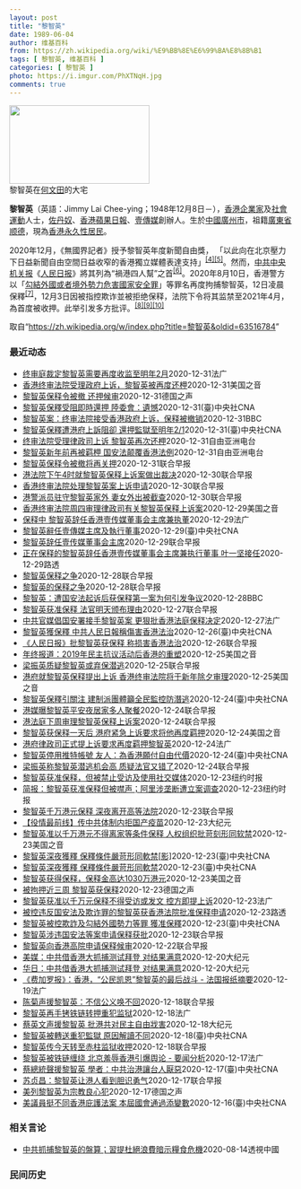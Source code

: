```yaml
---
layout: post
title: "黎智英"
date: 1989-06-04
author: 维基百科
from: https://zh.wikipedia.org/wiki/%E9%BB%8E%E6%99%BA%E8%8B%B1
tags: [ 黎智英, 维基百科 ]
categories: [ 黎智英 ]
photo: https://i.imgur.com/PhXTNqH.jpg
comments: true
---
```

<div class="mw-parser-output"><div id="noteTA-3146cf78" class="noteTA"><div class="noteTA-group"><div data-noteta-group-source="module" data-noteta-group="IT"></div></div><div class="noteTA-local"><div data-noteta-code="zh:巧克力; zh-tw:巧克力; zh-hk:朱古力; zh-cn:巧克力;"></div><div data-noteta-code="zh-tw:黑道; zh-hk:黑社會; zh-cn:黑社会;"></div><div data-noteta-code="zh-tw:飯店; zh-hk:酒店; zh-cn:饭店;"></div><div data-noteta-code="zh-tw:伍佛維茲; zh-hk:沃夫維茲 ;zh-cn:沃尔福威茨;"></div></div></div>

<div class="thumb tright"><div class="thumbinner" style="width:252px;"><a href="/wiki/File:Jimmy_Lai_Chee-ying_home_in_Ho_Man_Tin_20200418.png" class="image"><img alt="" src="//upload.wikimedia.org/wikipedia/commons/thumb/9/9f/Jimmy_Lai_Chee-ying_home_in_Ho_Man_Tin_20200418.png/250px-Jimmy_Lai_Chee-ying_home_in_Ho_Man_Tin_20200418.png" decoding="async" width="250" height="140" class="thumbimage" srcset="//upload.wikimedia.org/wikipedia/commons/thumb/9/9f/Jimmy_Lai_Chee-ying_home_in_Ho_Man_Tin_20200418.png/375px-Jimmy_Lai_Chee-ying_home_in_Ho_Man_Tin_20200418.png 1.5x, //upload.wikimedia.org/wikipedia/commons/thumb/9/9f/Jimmy_Lai_Chee-ying_home_in_Ho_Man_Tin_20200418.png/500px-Jimmy_Lai_Chee-ying_home_in_Ho_Man_Tin_20200418.png 2x" data-file-width="861" data-file-height="481"></a>  <div class="thumbcaption"><div class="magnify"><a href="/wiki/File:Jimmy_Lai_Chee-ying_home_in_Ho_Man_Tin_20200418.png" class="internal" title="放大"></a></div>黎智英在<a href="/wiki/%E4%BD%95%E6%96%87%E7%94%B0" title="何文田">何文田</a>的大宅</div></div></div>
<p><b>黎智英</b>（英語：<span lang="en">Jimmy Lai Chee-ying</span>；1948年12月8日<span class="useeditintro" title="Template:BLP editintro">－</span>），<a href="/wiki/%E9%A6%99%E6%B8%AF" title="香港">香港</a><a href="/wiki/%E4%BC%81%E4%B8%9A%E5%AE%B6" title="企业家">企業家</a>及<a href="/wiki/%E7%A4%BE%E6%9C%83%E9%81%8B%E5%8B%95" title="社會運動">社會運動</a>人士，<a href="/wiki/%E4%BD%90%E4%B8%B9%E5%A5%B4" title="佐丹奴">佐丹奴</a>、<a href="/wiki/%E8%98%8B%E6%9E%9C%E6%97%A5%E5%A0%B1_(%E9%A6%99%E6%B8%AF)" title="蘋果日報 (香港)">香港蘋果日報</a>、<a href="/wiki/%E5%A3%B9%E5%82%B3%E5%AA%92" title="壹傳媒">壹傳媒</a>創辦人。生於<a href="/wiki/%E4%B8%AD%E8%8F%AF%E6%B0%91%E5%9C%8B_(%E5%A4%A7%E9%99%B8%E6%99%82%E6%9C%9F)" class="mw-redirect" title="中華民國 (大陸時期)">中國</a><a href="/wiki/%E5%BB%A3%E5%B7%9E%E5%B8%82_(%E4%B8%AD%E8%8F%AF%E6%B0%91%E5%9C%8B)" title="廣州市 (中華民國)">廣州市</a>，祖籍<a href="/wiki/%E5%BB%A3%E6%9D%B1%E7%9C%81_(%E4%B8%AD%E8%8F%AF%E6%B0%91%E5%9C%8B)" title="廣東省 (中華民國)">廣東省</a><a href="/wiki/%E9%A1%BA%E5%BE%B7" class="mw-redirect" title="顺德">顺德</a>，現為<a href="/wiki/%E9%A6%99%E6%B8%AF%E5%B1%85%E6%B0%91#永久性居民" title="香港居民">香港永久性居民</a>。
</p><p>2020年12月，《無國界記者》授予黎智英年度新聞自由獎， 「以此向在北京壓力下日益新聞自由空間日益收窄的香港獨立媒體表達支持」<sup id="cite_ref-6" class="reference"><a href="#cite_note-6">[4]</a></sup><sup id="cite_ref-7" class="reference"><a href="#cite_note-7">[5]</a></sup>。然而，<a href="/wiki/%E4%B8%AD%E5%85%B1%E4%B8%AD%E5%A4%AE%E6%9C%BA%E5%85%B3%E6%8A%A5" title="中共中央机关报">中共中央机关报</a>《<a href="/wiki/%E4%BA%BA%E6%B0%91%E6%97%A5%E6%8A%A5" title="人民日报">人民日报</a>》將其列為“禍港四人幫”之首<sup id="cite_ref-8" class="reference"><a href="#cite_note-8">[6]</a></sup>。2020年8月10日，香港警方以「<a href="/wiki/%E4%B8%AD%E8%8F%AF%E4%BA%BA%E6%B0%91%E5%85%B1%E5%92%8C%E5%9C%8B%E9%A6%99%E6%B8%AF%E7%89%B9%E5%88%A5%E8%A1%8C%E6%94%BF%E5%8D%80%E7%B6%AD%E8%AD%B7%E5%9C%8B%E5%AE%B6%E5%AE%89%E5%85%A8%E6%B3%95" title="中華人民共和國香港特別行政區維護國家安全法">勾結外國或者境外勢力危害國家安全罪</a>」等罪名再度拘捕黎智英，12日凌晨保釋<sup id="cite_ref-9" class="reference"><a href="#cite_note-9">[7]</a></sup>，12月3日因被指控欺诈並被拒绝保释，法院下令将其监禁至2021年4月，為首度被收押。此举引发多方批评。<sup id="cite_ref-10" class="reference"><a href="#cite_note-10">[8]</a></sup><sup id="cite_ref-11" class="reference"><a href="#cite_note-11">[9]</a></sup><sup id="cite_ref-over100_12-0" class="reference"><a href="#cite_note-over100-12">[10]</a></sup>
</p>
</div><noscript><img src="//zh.wikipedia.org/wiki/Special:CentralAutoLogin/start?type=1x1" alt="" title="" width="1" height="1" style="border: none; position: absolute;"></noscript>
<div class="printfooter">取自“<a dir="ltr" href="https://zh.wikipedia.org/w/index.php?title=黎智英&amp;oldid=63516784">https://zh.wikipedia.org/w/index.php?title=黎智英&amp;oldid=63516784</a>”</div><div id="recent-news"><h3>最近动态</h3><ul><li><a href="https://nodebe4.github.io/waimei/2020-12-31/%E7%BB%88%E5%AE%A1%E5%BA%AD%E8%A3%81%E5%AE%9A%E9%BB%8E%E6%99%BA%E8%8B%B1%E9%9C%80%E8%A6%81%E5%86%8D%E5%BA%A6%E6%94%B6%E7%9B%91%E8%87%B3%E6%98%8E%E5%B9%B42%E6%9C%88" title="终审庭裁定黎智英需要再度收监至明年2月—— 31/12/2020 - 11:22 香港终审法31日批准律政司的羈押申請，壹傳媒创办人黎智英因此立即需要重新收监至明年2月。高等法院上周批准黎智英的...">终审庭裁定黎智英需要再度收监至明年2月</a><time>2020-12-31</time><a class="tag">法广</a></li>
<li><a href="https://nodebe4.github.io/waimei/2020-12-31/%E9%A6%99%E6%B8%AF%E7%BB%88%E5%AE%A1%E6%B3%95%E9%99%A2%E5%8F%97%E7%90%86%E6%94%BF%E5%BA%9C%E4%B8%8A%E8%AF%89-%E9%BB%8E%E6%99%BA%E8%8B%B1%E8%A2%AB%E5%86%8D%E5%BA%A6%E8%BF%98%E6%9F%99" title="香港终审法院受理政府上诉，黎智英被再度还柙—— Thu, 31 Dec 2020 12:29:17 GMT 香港警察押送壹传媒创办人黎智英离开法院。（2020年12月31日） 香港壹传媒创办人黎...">香港终审法院受理政府上诉，黎智英被再度还柙</a><time>2020-12-31</time><a class="tag">美国之音</a></li>
<li><a href="https://nodebe4.github.io/waimei/2020-12-31/%E9%BB%8E%E6%99%BA%E8%8B%B1%E4%BF%9D%E9%87%8A%E4%BB%A4%E8%A2%AB%E6%92%A4-%E8%BF%98%E6%8A%BC%E5%80%99%E5%AE%A1" title="黎智英保释令被撤 还押候审—— 文山2020-12-31T11:27:07.432Z (德国之声中文网) 12月31日，香港终审法院在听取了上诉方香港律政司以及辩方黎智英方面的陈词后，做出了撤销...">黎智英保释令被撤 还押候审</a><time>2020-12-31</time><a class="tag">德国之声</a></li>
<li><a href="https://nodebe4.github.io/waimei/2020-12-31/%E9%BB%8E%E6%99%BA%E8%8B%B1%E4%BF%9D%E9%87%8B%E5%8F%97%E9%98%BB%E5%8D%B3%E6%99%82%E9%82%84%E6%8A%BC-%E9%99%B8%E5%A7%94%E6%9C%83-%E9%81%BA%E6%86%BE" title="黎智英保釋受阻即時還押 陸委會：遺憾—— （中央社記者賴言曦台北31日電）香港終審法院今天批准律政司上訴，壹傳媒集團創辦人黎智英即時還押。陸委會發言人邱垂正對此表示，此案受到國際社會及台灣的高度...">黎智英保釋受阻即時還押  陸委會：遺憾</a><time>2020-12-31</time><a class="tag">(臺)中央社CNA</a></li>
<li><a href="https://nodebe4.github.io/waimei/2020-12-31/%E9%BB%8E%E6%99%BA%E8%8B%B1%E6%A1%88-%E7%BB%88%E5%AE%A1%E6%B3%95%E9%99%A2%E6%8E%A5%E5%8F%97%E9%A6%99%E6%B8%AF%E6%94%BF%E5%BA%9C%E4%B8%8A%E8%AF%89-%E4%BF%9D%E9%87%8A%E8%A2%AB%E6%92%A4%E9%94%80" title="黎智英案：终审法院接受香港政府上诉，保释被撤销—— 黎智英案：终审法院接受香港政府上诉，保释被撤销 24 分钟前 香港壹传媒集团创办人黎智英被控违反港区国安法以及一项“欺诈罪”，早前申请等候审讯...">黎智英案：终审法院接受香港政府上诉，保释被撤销</a><time>2020-12-31</time><a class="tag">BBC</a></li>
<li><a href="https://nodebe4.github.io/waimei/2020-12-31/%E9%BB%8E%E6%99%BA%E8%8B%B1%E4%BF%9D%E9%87%8B%E9%81%AD%E6%B8%AF%E5%BA%9C%E4%B8%8A%E8%A8%B4%E9%98%BB%E5%8D%BB-%E9%82%84%E6%8A%BC%E7%9B%A3%E7%8D%84%E8%87%B3%E6%98%8E%E5%B9%B42-1" title="黎智英保釋遭港府上訴阻卻 還押監獄至明年2/1—— 壹傳媒創辦人黎智英23日獲得保釋後，香港終審法院31日裁決他還押至2021年2月1日進行上訴審訊。圖為2020年12月12日黎智英繫著鐵鍊出庭...">黎智英保釋遭港府上訴阻卻 還押監獄至明年2/1</a><time>2020-12-31</time><a class="tag">(臺)中央社CNA</a></li>
<li><a href="https://nodebe4.github.io/waimei/2020-12-31/%E7%BB%88%E5%AE%A1%E6%B3%95%E9%99%A2%E5%8F%97%E7%90%86%E5%BE%8B%E6%94%BF%E5%8F%B8%E4%B8%8A%E8%AF%89-%E9%BB%8E%E6%99%BA%E8%8B%B1%E5%86%8D%E6%AC%A1%E8%BF%98%E6%9F%99" title="终审法院受理律政司上诉 黎智英再次还柙—— 被控身负欺诈罪和《香港国安法》下“勾结外国或境外势力危害国家安全”罪的黎智英，上周三（23日）获高等法院批准保释，律政司不服，向终审法院提出上诉，由首...">终审法院受理律政司上诉  黎智英再次还柙</a><time>2020-12-31</time><a class="tag">自由亚洲电台</a></li>
<li><a href="https://nodebe4.github.io/waimei/2020-12-31/%E9%BB%8E%E6%99%BA%E8%8B%B1%E6%96%B0%E5%B9%B4%E5%89%8D%E5%86%8D%E8%A2%AB%E7%BE%81%E6%9F%99-%E5%9B%BD%E5%AE%89%E6%B3%95%E9%A2%A0%E8%A6%86%E9%A6%99%E6%B8%AF%E6%B3%95%E4%BE%8B" title="黎智英新年前再被羁柙 国安法颠覆香港法例—— 身负欺诈罪和《香港国安法》控罪的壹传媒创办人黎智英，上周获香港高等法院批准保释，律政司不服，向终审法院提出上诉。终院周四（31日）批准律政司上诉申请...">黎智英新年前再被羁柙   国安法颠覆香港法例</a><time>2020-12-31</time><a class="tag">自由亚洲电台</a></li>
<li><a href="https://nodebe4.github.io/waimei/2020-12-31/%E9%BB%8E%E6%99%BA%E8%8B%B1%E4%BF%9D%E9%87%8A%E4%BB%A4%E8%A2%AB%E6%92%A4%E5%B0%86%E5%86%8D%E5%85%B3%E6%8A%BC" title="黎智英保释令被撤将再关押—— 黎智英（中）今早步入终审法院，就保释申请上诉案出庭聆讯。（彭博社） 香港终审法院今天（31日）撤销壹传媒创办人黎智英的保释令，他在2020年最后一天将再被关押至2月...">黎智英保释令被撤将再关押</a><time>2020-12-31</time><a class="tag">联合早报</a></li>
<li><a href="https://nodebe4.github.io/waimei/2020-12-30/%E6%B8%AF%E6%B3%95%E9%99%A2%E4%B8%8B%E5%8D%884%E6%97%B6%E5%B0%B1%E9%BB%8E%E6%99%BA%E8%8B%B1%E4%BF%9D%E9%87%8A%E4%B8%8A%E8%AF%89%E6%A1%88%E5%81%9A%E5%87%BA%E8%A3%81%E5%86%B3" title="港法院下午4时就黎智英保释上诉案做出裁决—— 香港终审法院今早（31日）开庭处理律政司就壹传媒创办人黎智英获批保释的上诉申请许可，法庭听取双方陈词后，下午4时将做出裁决。 据香港电台报道，黎智英...">港法院下午4时就黎智英保释上诉案做出裁决</a><time>2020-12-30</time><a class="tag">联合早报</a></li>
<li><a href="https://nodebe4.github.io/waimei/2020-12-30/%E9%A6%99%E6%B8%AF%E7%BB%88%E5%AE%A1%E6%B3%95%E9%99%A2%E5%A4%84%E7%90%86%E9%BB%8E%E6%99%BA%E8%8B%B1%E6%A1%88%E4%B8%8A%E8%AF%89%E7%94%B3%E8%AF%B7" title="香港终审法院处理黎智英案上诉申请—— 香港终审法院今早开庭处理律政司就壹传媒创办人黎智英获批保释的上诉申请许可，案件由首席法官马道立、常任法官李义、常任法官张举能处理，预计聆讯一小时。 综合香港...">香港终审法院处理黎智英案上诉申请</a><time>2020-12-30</time><a class="tag">联合早报</a></li>
<li><a href="https://nodebe4.github.io/waimei/2020-12-30/%E6%B8%AF%E8%AD%A6%E6%B4%BE%E5%91%98%E9%A9%BB%E5%AE%88%E9%BB%8E%E6%99%BA%E8%8B%B1%E5%AE%B6%E5%A4%96-%E5%A6%BB%E5%A5%B3%E5%A4%96%E5%87%BA%E8%A2%AB%E6%88%AA%E6%9F%A5" title="港警派员驻守黎智英家外 妻女外出被截查—— 壹传媒创始人黎智英自上周三（23日）以不准离开住所等多项条件获准保释后，警方连续四天派驻警车在黎寓所外候命，疑是加强戒备，防止有人潜逃。黎智英妻子及女...">港警派员驻守黎智英家外 妻女外出被截查</a><time>2020-12-30</time><a class="tag">联合早报</a></li>
<li><a href="https://nodebe4.github.io/waimei/2020-12-29/%E9%A6%99%E6%B8%AF%E7%BB%88%E5%AE%A1%E6%B3%95%E9%99%A2%E5%91%A8%E5%9B%9B%E5%AE%A1%E7%90%86%E5%BE%8B%E6%94%BF%E5%8F%B8%E6%9C%89%E5%85%B3%E9%BB%8E%E6%99%BA%E8%8B%B1%E4%BF%9D%E9%87%8A%E4%B8%8A%E8%AF%89%E6%A1%88" title="香港终审法院周四审理律政司有关黎智英保释上诉案—— Tue, 29 Dec 2020 16:05:29 GMT 资料照：香港传媒大亨黎智英 香港终审法院定于星期四（12月31日）开庭审理律政司对...">香港终审法院周四审理律政司有关黎智英保释上诉案</a><time>2020-12-29</time><a class="tag">美国之音</a></li>
<li><a href="https://nodebe4.github.io/waimei/2020-12-29/%E4%BF%9D%E9%87%8A%E4%B8%AD-%E9%BB%8E%E6%99%BA%E8%8B%B1%E8%BE%9E%E4%BB%BB%E9%A6%99%E6%B8%AF%E5%A3%B9%E4%BC%A0%E5%AA%92%E8%91%A3%E4%BA%8B%E4%BC%9A%E4%B8%BB%E5%B8%AD%E5%85%BC%E6%89%A7%E8%91%A3" title="保释中 黎智英辞任香港壹传媒董事会主席兼执董—— 29/12/2020 - 13:30 香港壹传媒12月29日宣布，其创办人黎智英辞任董事会主席兼执行董事，以便有更多时间处理其个人事务。该集团并...">保释中 黎智英辞任香港壹传媒董事会主席兼执董</a><time>2020-12-29</time><a class="tag">法广</a></li>
<li><a href="https://nodebe4.github.io/waimei/2020-12-29/%E9%BB%8E%E6%99%BA%E8%8B%B1%E8%BE%AD%E4%BB%BB%E5%A3%B9%E5%82%B3%E5%AA%92%E4%B8%BB%E5%B8%AD%E5%8F%8A%E5%9F%B7%E8%A1%8C%E8%91%A3%E4%BA%8B" title="黎智英辭任壹傳媒主席及執行董事—— （中央社記者張謙香港29日電）香港壹傳媒集團今晚公布，黎智英自今天起辭任董事會主席及執行董事，現任非執行董事葉一堅獲委任為主席。 公布表示，黎智英辭任主席及執...">黎智英辭任壹傳媒主席及執行董事</a><time>2020-12-29</time><a class="tag">(臺)中央社CNA</a></li>
<li><a href="https://nodebe4.github.io/waimei/2020-12-29/%E9%BB%8E%E6%99%BA%E8%8B%B1%E8%BE%9E%E4%BB%BB%E5%A3%B9%E4%BC%A0%E5%AA%92%E8%91%A3%E4%BA%8B%E4%BC%9A%E4%B8%BB%E5%B8%AD" title="黎智英辞任壹传媒董事会主席—— 香港壹传媒今天（29日）宣布，黎智英已辞任董事会主席兼公司执行董事，以便有更多时间处理其个人事务。 据网媒香港01报道，黎智英为壹传媒创办人兼大股东，日前被控违反...">黎智英辞任壹传媒董事会主席</a><time>2020-12-29</time><a class="tag">联合早报</a></li>
<li><a href="https://nodebe4.github.io/waimei/2020-12-29/%E6%AD%A3%E5%9C%A8%E4%BF%9D%E9%87%8A%E7%9A%84%E9%BB%8E%E6%99%BA%E8%8B%B1%E8%BE%9E%E4%BB%BB%E9%A6%99%E6%B8%AF%E5%A3%B9%E4%BC%A0%E5%AA%92%E8%91%A3%E4%BA%8B%E4%BC%9A%E4%B8%BB%E5%B8%AD%E5%85%BC%E6%89%A7%E8%A1%8C%E8%91%A3%E4%BA%8B-%E5%8F%B6%E4%B8%80%E5%9D%9A%E6%8E%A5%E4%BB%BB" title="正在保释的黎智英辞任香港壹传媒董事会主席兼执行董事 叶一坚接任—— 2020-12-29T11:11:35Z 路透香港12月29日 - 香港壹传媒周二宣布，黎智英已辞任董事会主席兼执行董事，今天...">正在保释的黎智英辞任香港壹传媒董事会主席兼执行董事 叶一坚接任</a><time>2020-12-29</time><a class="tag">路透</a></li>
<li><a href="https://nodebe4.github.io/waimei/2020-12-28/%E9%BB%8E%E6%99%BA%E8%8B%B1%E4%BF%9D%E9%87%8A%E4%B9%8B%E4%BA%89" title="黎智英保释之争—— 被指控违法《香港国安法》等罪名的香港壹传媒创办人黎智英，在被还押近三周后，在圣诞节前获准保释。针对这一事态发展，香港亲北京阵营与中国官媒密集发声，抨击法官准许“乱港头目”保释...">黎智英保释之争</a><time>2020-12-28</time><a class="tag">联合早报</a></li>
<li><a href="https://nodebe4.github.io/waimei/2020-12-28/%E9%BB%8E%E6%99%BA%E8%8B%B1%E7%9A%84%E4%BF%9D%E9%87%8A%E4%B9%8B%E4%BA%89" title="黎智英的保释之争—— 黎智英（中）上周三获准保释后，步出香港高等法院。（彭博社） 面对勾结外国势力危害国家安全指控的香港壹传媒创办人黎智英被还押近三周后，在圣诞节前获准保释。在群体中引发巨大争议...">黎智英的保释之争</a><time>2020-12-28</time><a class="tag">联合早报</a></li>
<li><a href="https://nodebe4.github.io/waimei/2020-12-28/%E9%BB%8E%E6%99%BA%E8%8B%B1-%E9%81%AD%E5%9B%BD%E5%AE%89%E6%B3%95%E8%B5%B7%E8%AF%89%E5%90%8E%E8%8E%B7%E4%BF%9D%E9%87%8A%E7%AC%AC%E4%B8%80%E6%A1%88%E4%B8%BA%E4%BD%95%E5%BC%95%E5%8F%91%E4%BA%89%E8%AE%AE" title="黎智英：遭国安法起诉后获保释第一案为何引发争议—— 黎智英：遭国安法起诉后获保释第一案为何引发争议 7 分钟前 香港壹传媒集团创办人黎智英被控违反《港区国安法》以及早前的一项“欺诈罪”，香港高等...">黎智英：遭国安法起诉后获保释第一案为何引发争议</a><time>2020-12-28</time><a class="tag">BBC</a></li>
<li><a href="https://nodebe4.github.io/waimei/2020-12-27/%E9%BB%8E%E6%99%BA%E8%8B%B1%E8%8E%B7%E5%87%86%E4%BF%9D%E9%87%8A-%E6%B3%95%E5%AE%98%E6%98%8E%E5%A4%A9%E9%A2%81%E5%B8%83%E7%90%86%E7%94%B1" title="黎智英获准保释 法官明天颁布理由—— 高等法院法官李运腾上周三（23日）批准涉嫌违反《港区国安法》的壹传媒集团主席黎智英以现金1000万港元（约171万新元）保释候讯，书面理由将于明天（29日）...">黎智英获准保释 法官明天颁布理由</a><time>2020-12-27</time><a class="tag">联合早报</a></li>
<li><a href="https://nodebe4.github.io/waimei/2020-12-27/%E4%B8%AD%E5%85%B1%E5%AE%98%E5%AA%92%E5%80%A1%E5%9B%BD%E5%AE%89%E7%BD%B2%E6%8E%A5%E6%89%8B%E9%BB%8E%E6%99%BA%E8%8B%B1%E6%A1%88-%E6%9B%B4%E7%8B%A0%E6%89%B9%E9%A6%99%E6%B8%AF%E6%B3%95%E5%BA%AD%E4%BF%9D%E9%87%8A%E5%86%B3%E5%AE%9A" title="中共官媒倡国安署接手黎智英案 更狠批香港法庭保释决定—— 27/12/2020 - 09:39 香港首名被控勾结外国势力的壹传媒创办人黎智英，现正保释出外候审，当地最高级的终审法院将于本周四(3...">中共官媒倡国安署接手黎智英案 更狠批香港法庭保释决定</a><time>2020-12-27</time><a class="tag">法广</a></li>
<li><a href="https://nodebe4.github.io/waimei/2020-12-26/%E9%BB%8E%E6%99%BA%E8%8B%B1%E7%8D%B2%E4%BF%9D%E9%87%8B-%E4%B8%AD%E5%85%B1%E4%BA%BA%E6%B0%91%E6%97%A5%E5%A0%B1%E7%A8%B1%E5%82%B7%E5%AE%B3%E9%A6%99%E6%B8%AF%E6%B3%95%E6%B2%BB" title="黎智英獲保釋 中共人民日報稱傷害香港法治—— 香港壹傳媒集團創辦人黎智英獲法庭批准保釋，中共黨媒人民日報26日發表文章稱，黎智英案具指標意義，若法院不能「秉公處理」，將傷害香港法治。（圖取自人民...">黎智英獲保釋 中共人民日報稱傷害香港法治</a><time>2020-12-26</time><a class="tag">(臺)中央社CNA</a></li>
<li><a href="https://nodebe4.github.io/waimei/2020-12-26/%E4%BA%BA%E6%B0%91%E6%97%A5%E6%8A%A5-%E6%89%B9%E9%BB%8E%E6%99%BA%E8%8B%B1%E8%8E%B7%E4%BF%9D%E9%87%8A-%E7%A7%B0%E6%8D%9F%E5%AE%B3%E9%A6%99%E6%B8%AF%E6%B3%95%E6%B2%BB" title="《人民日报》批黎智英获保释 称损害香港法治—— 黎智英（中）23日获保释后离开香港高等法院。（彭博社） 香港高等法院23日批准黎智英保释，引起大陆高度关注。党媒《人民日报》26日晚上发文，直指批...">《人民日报》批黎智英获保释 称损害香港法治</a><time>2020-12-26</time><a class="tag">联合早报</a></li>
<li><a href="https://nodebe4.github.io/waimei/2020-12-25/%E5%B9%B4%E7%BB%88%E6%8A%A5%E9%81%93-2019%E5%B9%B4%E6%B0%91%E4%B8%BB%E6%8A%97%E8%AE%AE%E6%B4%BB%E5%8A%A8%E5%90%8E%E9%A6%99%E6%B8%AF%E7%9A%84%E9%87%8D%E5%A1%91" title="年终报道：2019年民主抗议活动后香港的重塑—— Sat, 26 Dec 2020 02:45:22 GMT 香港传媒大亨、《苹果日报》创始人黎智英(中)在香港出庭前被惩教署人员押送上一辆囚车。...">年终报道：2019年民主抗议活动后香港的重塑</a><time>2020-12-25</time><a class="tag">美国之音</a></li>
<li><a href="https://nodebe4.github.io/waimei/2020-12-25/%E6%A2%81%E6%8C%AF%E8%8B%B1%E8%B4%A8%E7%96%91%E9%BB%8E%E6%99%BA%E8%8B%B1%E6%88%96%E5%BC%83%E4%BF%9D%E6%BD%9C%E9%80%83" title="梁振英质疑黎智英或弃保潜逃—— 黎智英（中）23日获批准保释外出离开法庭，该决定被香港前特首、中国全国政协副主席梁振英质疑，认为黎智英有弃保潜逃的可能性。（路透社档案照） 壹传媒集团创办人黎智英...">梁振英质疑黎智英或弃保潜逃</a><time>2020-12-25</time><a class="tag">联合早报</a></li>
<li><a href="https://nodebe4.github.io/waimei/2020-12-25/%E6%B8%AF%E5%BA%9C%E5%B0%B1%E9%BB%8E%E6%99%BA%E8%8B%B1%E4%BF%9D%E9%87%8A%E6%8F%90%E5%87%BA%E4%B8%8A%E8%AF%89-%E9%A6%99%E6%B8%AF%E7%BB%88%E5%AE%A1%E6%B3%95%E9%99%A2%E5%B0%86%E4%BA%8E%E6%96%B0%E5%B9%B4%E9%99%A4%E5%A4%95%E5%AE%A1%E7%90%86" title="港府就黎智英保释提出上诉 香港终审法院将于新年除夕审理—— Fri, 25 Dec 2020 12:47:43 GMT 香港壹传媒创办人黎智英获得保释离开香港高等法院。（2020年12月23日）...">港府就黎智英保释提出上诉 香港终审法院将于新年除夕审理</a><time>2020-12-25</time><a class="tag">美国之音</a></li>
<li><a href="https://nodebe4.github.io/waimei/2020-12-24/%E9%BB%8E%E6%99%BA%E8%8B%B1%E4%BF%9D%E9%87%8B%E5%BC%95%E9%97%9C%E6%B3%A8-%E5%BB%BA%E5%88%B6%E6%B4%BE%E5%9C%98%E9%AB%94%E7%B1%B2%E5%85%A8%E6%B0%91%E7%9B%A3%E6%8E%A7%E9%98%B2%E6%BD%9B%E9%80%83" title="黎智英保釋引關注 建制派團體籲全民監控防潛逃—— （中央社記者張謙香港25日電）香港壹傳媒集團創辦人黎智英獲法庭批准保釋一事持續引起關注，建制派團體批評法院有關決定，並呼籲市民配合警方，以「全民...">黎智英保釋引關注 建制派團體籲全民監控防潛逃</a><time>2020-12-24</time><a class="tag">(臺)中央社CNA</a></li>
<li><a href="https://nodebe4.github.io/waimei/2020-12-24/%E6%B8%AF%E5%AA%92%E6%9B%9D%E9%BB%8E%E6%99%BA%E8%8B%B1%E5%B9%B3%E5%AE%89%E5%A4%9C%E5%B1%85%E5%AE%B6%E5%A4%9A%E4%BA%BA%E8%81%9A%E9%A4%90" title="港媒曝黎智英平安夜居家多人聚餐—— 被控欺诈罪与违反香港国安法的壹传媒创办人黎智英，23日获准保释后，被港媒曝光指他在疫情加剧背景下，24日平安夜在家中进行多人聚会。 据香港东网报道，昨天下午有...">港媒曝黎智英平安夜居家多人聚餐</a><time>2020-12-24</time><a class="tag">联合早报</a></li>
<li><a href="https://nodebe4.github.io/waimei/2020-12-24/%E6%B8%AF%E6%B3%95%E5%BA%AD%E4%B8%8B%E5%91%A8%E5%AE%A1%E7%90%86%E9%BB%8E%E6%99%BA%E8%8B%B1%E4%BF%9D%E9%87%8A%E4%B8%8A%E8%AF%89%E6%A1%88" title="港法庭下周审理黎智英保释上诉案—— 香港律政司昨天（24日）就壹传媒创办人黎智英获准保释提出上诉。消息人士透露，终审法院将在周二（29日）审理上诉案。 据香港《明报》报道，律政司已向终审法院提交...">港法庭下周审理黎智英保释上诉案</a><time>2020-12-24</time><a class="tag">联合早报</a></li>
<li><a href="https://nodebe4.github.io/waimei/2020-12-24/%E9%BB%8E%E6%99%BA%E8%8B%B1%E8%8E%B7%E4%BF%9D%E9%87%8A%E4%B8%80%E5%A4%A9%E5%90%8E-%E6%B8%AF%E5%BA%9C%E7%B4%A7%E6%80%A5%E4%B8%8A%E8%AF%89%E8%A6%81%E6%B1%82%E5%B0%86%E4%BB%96%E5%86%8D%E5%BA%A6%E7%BE%81%E6%8A%BC" title="黎智英获保释一天后 港府紧急上诉要求将他再度羁押—— Thu, 24 Dec 2020 17:18:01 GMT 香港壹传媒创办人黎智英（左）获得保释离开香港高等法院。（2020年12月23日）...">黎智英获保释一天后 港府紧急上诉要求将他再度羁押</a><time>2020-12-24</time><a class="tag">美国之音</a></li>
<li><a href="https://nodebe4.github.io/waimei/2020-12-24/%E6%B8%AF%E5%BA%9C%E5%BE%8B%E6%94%BF%E5%8F%B8%E6%AD%A3%E5%BC%8F%E6%8F%90%E4%B8%8A%E8%AF%89%E8%A6%81%E6%B1%82%E5%86%8D%E5%BA%A6%E7%BE%81%E6%8A%BC%E9%BB%8E%E6%99%BA%E8%8B%B1" title="港府律政司正式提上诉要求再度羁押黎智英—— 24/12/2020 - 13:34 香港高等法院12月23日批准还柙数日的壹传媒创办人黎智英保释回家，等候被指“勾结外国势力”和“地契欺诈”两案再讯...">港府律政司正式提上诉要求再度羁押黎智英</a><time>2020-12-24</time><a class="tag">法广</a></li>
<li><a href="https://nodebe4.github.io/waimei/2020-12-24/%E9%BB%8E%E6%99%BA%E8%8B%B1%E5%81%9C%E7%94%A8%E6%8E%A8%E7%89%B9%E5%B8%B3%E8%99%9F-%E5%8F%8B%E4%BA%BA-%E7%82%BA%E9%A6%99%E6%B8%AF%E9%A1%98%E4%BB%98%E8%87%AA%E7%94%B1%E4%BB%A3%E5%83%B9" title="黎智英停用推特帳號 友人：為香港願付自由代價—— 壹傳媒集團創辦人黎智英23日獲香港高等法院批准保釋後，他為香港民主發聲的推特帳號，24日已經停用，所有文章消失。（圖取自twitter.com/...">黎智英停用推特帳號 友人：為香港願付自由代價</a><time>2020-12-24</time><a class="tag">(臺)中央社CNA</a></li>
<li><a href="https://nodebe4.github.io/waimei/2020-12-24/%E6%A2%81%E6%8C%AF%E8%8B%B1%E7%A7%B0%E9%BB%8E%E6%99%BA%E8%8B%B1%E6%BD%9C%E9%80%83%E6%9C%BA%E4%BC%9A%E9%AB%98-%E8%B4%A8%E7%96%91%E6%B3%95%E5%AE%98%E5%8F%88%E9%94%99%E4%BA%86" title="梁振英称黎智英潜逃机会高 质疑法官又错了—— 壹传媒创办人黎智英昨天向香港高等法院申请保释获准，中国全国政协副主席、香港前特首梁振英则指黎智英潜逃的机会极高，质疑“法官又错了”。 黎智英早前被控...">梁振英称黎智英潜逃机会高 质疑法官又错了</a><time>2020-12-24</time><a class="tag">联合早报</a></li>
<li><a href="https://nodebe4.github.io/waimei/2020-12-23/%E9%BB%8E%E6%99%BA%E8%8B%B1%E8%8E%B7%E5%87%86%E4%BF%9D%E9%87%8A-%E4%BD%86%E8%A2%AB%E7%A6%81%E6%AD%A2%E5%8F%97%E8%AE%BF%E5%8F%8A%E4%BD%BF%E7%94%A8%E7%A4%BE%E4%BA%A4%E5%AA%92%E4%BD%93" title="黎智英获准保释，但被禁止受访及使用社交媒体—— TIFFANY MAY,TIFFANY MAY2020-12-24 10:06:36 媒体大亨黎智英上周被从香港一所监狱转移到另一所监狱。他的支持...">黎智英获准保释，但被禁止受访及使用社交媒体</a><time>2020-12-23</time><a class="tag">纽约时报</a></li>
<li><a href="https://nodebe4.github.io/waimei/2020-12-23/%E7%AE%80%E6%8A%A5-%E9%BB%8E%E6%99%BA%E8%8B%B1%E8%8E%B7%E5%87%86%E4%BF%9D%E9%87%8A%E4%BD%86%E8%A2%AB%E5%99%A4%E5%A3%B0-%E9%98%BF%E9%87%8C%E6%B6%89%E5%9E%84%E6%96%AD%E9%81%AD%E7%AB%8B%E6%A1%88%E8%B0%83%E6%9F%A5" title="简报：黎智英获准保释但被噤声；阿里涉垄断遭立案调查—— KONEY BAI,KONEY BAI2020-12-24 10:06:11 媒体大亨黎智英上周被从香港一所监狱转移到另一所监狱。他的支持...">简报：黎智英获准保释但被噤声；阿里涉垄断遭立案调查</a><time>2020-12-23</time><a class="tag">纽约时报</a></li>
<li><a href="https://nodebe4.github.io/waimei/2020-12-23/%E9%BB%8E%E6%99%BA%E8%8B%B1%E5%8D%83%E4%B8%87%E6%B8%AF%E5%85%83%E4%BF%9D%E9%87%8A-%E6%B7%B1%E5%A4%9C%E7%A6%BB%E5%BC%80%E9%AB%98%E7%AD%89%E6%B3%95%E9%99%A2" title="黎智英千万港元保释 深夜离开高等法院—— 昨晚约10时55分，黎智英（中）在律师陪同下走出香港高等法院。（彭博社） 壹传媒创办人黎智英早前被控欺诈罪与违反香港国安法，昨天向香港高等法院申请保释获...">黎智英千万港元保释 深夜离开高等法院</a><time>2020-12-23</time><a class="tag">联合早报</a></li>
<li><a href="https://nodebe4.github.io/waimei/2020-12-23/%E5%BD%B9%E6%83%85%E6%9C%80%E5%89%8D%E7%BA%BF-%E4%BC%A0%E4%B8%AD%E5%85%B1%E4%BD%93%E5%88%B6%E5%86%85%E6%8B%92%E5%9B%BD%E4%BA%A7%E7%96%AB%E8%8B%97" title="【役情最前线】传中共体制内拒国产疫苗—— 【大纪元2020年12月24日讯】（大纪元香港新闻中心报导）香港壹传媒创办人黎智英获准以1000万元保释；北京传出欲改组香港特首选委会，踢走民主派区议员...">【役情最前线】传中共体制内拒国产疫苗</a><time>2020-12-23</time><a class="tag">大纪元</a></li>
<li><a href="https://nodebe4.github.io/waimei/2020-12-23/%E9%BB%8E%E6%99%BA%E8%8B%B1%E5%87%86%E4%BB%A5%E5%8D%83%E4%B8%87%E6%B8%AF%E5%85%83%E4%B8%8D%E5%BE%97%E7%A6%BB%E5%AE%B6%E7%AD%89%E6%9D%A1%E4%BB%B6%E4%BF%9D%E9%87%8A-%E4%BA%BA%E6%9D%83%E7%BB%84%E7%BB%87%E6%89%B9%E8%8B%9B%E5%88%BB%E5%BD%A2%E5%90%8C%E8%BD%AF%E7%A6%81" title="黎智英准以千万港元不得离家等条件保释 人权组织批苛刻形同软禁—— Wed, 23 Dec 2020 17:42:03 GMT 香港壹传媒创办人黎智英于2020年12月23日获得保释离开香港高等法...">黎智英准以千万港元不得离家等条件保释 人权组织批苛刻形同软禁</a><time>2020-12-23</time><a class="tag">美国之音</a></li>
<li><a href="https://nodebe4.github.io/waimei/2020-12-23/%E9%BB%8E%E6%99%BA%E8%8B%B1%E6%B7%B1%E5%A4%9C%E7%8D%B2%E9%87%8B-%E4%BF%9D%E9%87%8B%E6%A2%9D%E4%BB%B6%E5%9A%B4%E8%8B%9B%E5%BD%A2%E5%90%8C%E8%BB%9F%E7%A6%81-%E5%BD%B1" title="黎智英深夜獲釋 保釋條件嚴苛形同軟禁[影]—— （中央社台北23日電）壹傳媒集團創辦人黎智英下午獲香港高等法院批准保釋，控方律政司隨即表示要提出上訴，要求繼續羈押黎智英，但遭法庭拒絕。辦妥手續後...">黎智英深夜獲釋 保釋條件嚴苛形同軟禁[影]</a><time>2020-12-23</time><a class="tag">(臺)中央社CNA</a></li>
<li><a href="https://nodebe4.github.io/waimei/2020-12-23/%E9%BB%8E%E6%99%BA%E8%8B%B1%E6%B7%B1%E5%A4%9C%E7%8D%B2%E9%87%8B-%E4%BF%9D%E9%87%8B%E6%A2%9D%E4%BB%B6%E5%9A%B4%E8%8B%9B%E5%BD%A2%E5%90%8C%E8%BB%9F%E7%A6%81" title="黎智英深夜獲釋 保釋條件嚴苛形同軟禁—— （中央社台北23日電）壹傳媒集團創辦人黎智英下午獲香港高等法院批准保釋，控方律政司隨即表示要提出上訴，要求繼續羈押黎智英，但遭法庭拒絕。辦妥手續後，黎智...">黎智英深夜獲釋 保釋條件嚴苛形同軟禁</a><time>2020-12-23</time><a class="tag">(臺)中央社CNA</a></li>
<li><a href="https://nodebe4.github.io/waimei/2020-12-23/%E9%BB%8E%E6%99%BA%E8%8B%B1%E8%8E%B7%E5%BE%97%E4%BF%9D%E9%87%8A-%E4%BF%9D%E9%87%8A%E9%87%91%E9%AB%98%E8%BE%BE1030%E4%B8%87%E6%B8%AF%E5%85%83" title="黎智英获得保释，保释金高达1030万港元—— Wed, 23 Dec 2020 13:44:30 GMT 香港民主人士黎智英被收押所警员押送。（2020年12月12日） 香港知名民主活动人士、媒...">黎智英获得保释，保释金高达1030万港元</a><time>2020-12-23</time><a class="tag">美国之音</a></li>
<li><a href="https://nodebe4.github.io/waimei/2020-12-23/%E8%A2%AB%E6%8B%98%E6%8A%BC%E8%BF%91%E4%B8%89%E5%91%A8-%E9%BB%8E%E6%99%BA%E8%8B%B1%E8%8E%B7%E4%BF%9D%E9%87%8A" title="被拘押近三周 &nbsp;黎智英获保释—— 2020-12-23T11:32:04.511Z 黎智英12月初再次被捕（图为2020年12月12日） （德国之声中文网）周三，香港《苹果日报》、壹传媒创办人黎...">被拘押近三周  黎智英获保释</a><time>2020-12-23</time><a class="tag">德国之声</a></li>
<li><a href="https://nodebe4.github.io/waimei/2020-12-23/%E9%BB%8E%E6%99%BA%E8%8B%B1%E8%8E%B7%E5%87%86%E4%BB%A5%E5%8D%83%E4%B8%87%E5%85%83%E4%BF%9D%E9%87%8A%E4%B8%8D%E5%BE%97%E5%8F%97%E8%AE%BF%E6%88%96%E5%8F%91%E6%96%87-%E6%8E%A7%E6%96%B9%E5%8D%B3%E6%8F%90%E4%B8%8A%E8%AF%89" title="黎智英获准以千万元保释不得受访或发文 控方即提上诉—— 23/12/2020 - 11:02 香港壹传媒创办人黎智英早前被控欺诈罪，被拒保释还押候讯，其后突遭加控一项《香港国安法》下“勾结外国或...">黎智英获准以千万元保释不得受访或发文 控方即提上诉</a><time>2020-12-23</time><a class="tag">法广</a></li>
<li><a href="https://nodebe4.github.io/waimei/2020-12-23/%E8%A2%AB%E6%8E%A7%E8%BF%9D%E5%8F%8D%E5%9B%BD%E5%AE%89%E6%B3%95%E5%8F%8A%E6%AC%BA%E8%AF%88%E7%BD%AA%E7%9A%84%E9%BB%8E%E6%99%BA%E8%8B%B1%E8%8E%B7%E9%A6%99%E6%B8%AF%E6%B3%95%E9%99%A2%E6%89%B9%E5%87%86%E4%BF%9D%E9%87%8A%E7%94%B3%E8%AF%B7" title="被控违反国安法及欺诈罪的黎智英获香港法院批准保释申请—— 2020-12-23T09:47:41Z 路透香港12月23日 - 因涉嫌违反香港国安法及及另一项欺诈罪而正遭还柙的壹传媒创办人兼主席黎...">被控违反国安法及欺诈罪的黎智英获香港法院批准保释申请</a><time>2020-12-23</time><a class="tag">路透</a></li>
<li><a href="https://nodebe4.github.io/waimei/2020-12-23/%E9%BB%8E%E6%99%BA%E8%8B%B1%E8%A2%AB%E6%8E%A7%E6%AC%BA%E8%A9%90%E5%8F%8A%E5%8B%BE%E7%B5%90%E5%A4%96%E5%9C%8B%E5%8B%A2%E5%8A%9B%E7%AD%89%E7%BD%AA-%E7%8D%B2%E5%87%86%E4%BF%9D%E9%87%8B" title="黎智英被控欺詐及勾結外國勢力等罪 獲准保釋—— 壹傳媒創辦人黎智英23日下午向香港高等法院申請保釋獲准，保釋金港幣1000萬元，另還加人事擔保。圖為12日黎智英繫著鐵鍊出庭。（圖取自香港電台網頁...">黎智英被控欺詐及勾結外國勢力等罪 獲准保釋</a><time>2020-12-23</time><a class="tag">(臺)中央社CNA</a></li>
<li><a href="https://nodebe4.github.io/waimei/2020-12-23/%E9%BB%8E%E6%99%BA%E8%8B%B1%E6%B6%89%E8%BF%9D%E5%9B%BD%E5%AE%89%E6%B3%95%E7%AD%89%E6%A1%88%E7%94%B3%E8%AF%B7%E4%BF%9D%E9%87%8A%E8%8E%B7%E6%89%B9" title="黎智英涉违国安法等案申请保释获批—— 壹传媒创办人黎智英早前被控欺诈，及触犯《香港国安法》等罪，香港高等法院今天批准其保释申请。图为黎智英本月12日在收押所被押上车辆，准备前往法院。（彭博社） ...">黎智英涉违国安法等案申请保释获批</a><time>2020-12-23</time><a class="tag">联合早报</a></li>
<li><a href="https://nodebe4.github.io/waimei/2020-12-22/%E9%BB%8E%E6%99%BA%E8%8B%B1%E5%90%91%E9%A6%99%E6%B8%AF%E9%AB%98%E9%99%A2%E7%94%B3%E8%AF%B7%E4%BF%9D%E9%87%8A%E5%80%99%E5%AE%A1" title="黎智英向香港高院申请保释候审—— 官司缠身的香港壹传媒创办人黎智英今天上午向高等法院国安法指定法官李运腾申请保释。 据星岛日报报道，黎智英先后被控欺诈罪，以及《香港国安法》中的“勾结外国或者境外...">黎智英向香港高院申请保释候审</a><time>2020-12-22</time><a class="tag">联合早报</a></li>
<li><a href="https://nodebe4.github.io/waimei/2020-12-20/%E7%BE%8E%E5%AA%92-%E4%B8%AD%E5%85%B1%E5%80%9F%E9%A6%99%E6%B8%AF%E5%A4%A7%E6%8A%93%E6%8D%95%E6%B5%8B%E8%AF%95%E6%8B%9C%E7%99%BB-%E5%AF%B9%E7%BB%93%E6%9E%9C%E6%BB%A1%E6%84%8F" title="美媒：中共借香港大抓捕测试拜登 对结果满意—— 【大纪元2020年12月21日讯】（大纪元记者黄慧编译报导）12月18日《华尔街日报》发表编辑部文章，指壹传媒创办人黎智英和其他香港民主人士被捕，...">美媒：中共借香港大抓捕测试拜登 对结果满意</a><time>2020-12-20</time><a class="tag">大纪元</a></li>
<li><a href="https://nodebe4.github.io/waimei/2020-12-20/%E5%8D%8E%E6%97%A5-%E4%B8%AD%E5%85%B1%E5%80%9F%E9%A6%99%E6%B8%AF%E5%A4%A7%E6%8A%93%E6%8D%95%E6%B5%8B%E8%AF%95%E6%8B%9C%E7%99%BB-%E5%AF%B9%E7%BB%93%E6%9E%9C%E6%BB%A1%E6%84%8F" title="华日：中共借香港大抓捕测试拜登 对结果满意—— 【大纪元2020年12月21日讯】（大纪元记者黄慧编译报导）12月18日《华尔街日报》发表编辑部文章，指壹传媒创办人黎智英和其他香港民主人士被捕，...">华日：中共借香港大抓捕测试拜登 对结果满意</a><time>2020-12-20</time><a class="tag">大纪元</a></li>
<li><a href="https://nodebe4.github.io/waimei/2020-12-19/%E8%B4%B9%E5%8A%A0%E7%BD%97%E6%8A%A5-%E9%A6%99%E6%B8%AF-%E5%85%AC%E6%B0%91%E5%87%AF%E6%81%A9-%E9%BB%8E%E6%99%BA%E8%8B%B1%E7%9A%84%E6%9C%80%E5%90%8E%E6%88%98%E6%96%97-%E6%B3%95%E5%9B%BD%E6%8A%A5%E7%BA%B8%E6%91%98%E8%A6%81" title="《费加罗报》：香港，“公民凯恩”黎智英的最后战斗 - 法国报纸摘要—— 19/12/2020 - 16:00 12月19日上市的法国大报关注点各有不同，中左翼的《世界报》日前邀请到世贸组织前总干...">《费加罗报》：香港，“公民凯恩”黎智英的最后战斗 - 法国报纸摘要</a><time>2020-12-19</time><a class="tag">法广</a></li>
<li><a href="https://nodebe4.github.io/waimei/2020-12-18/%E9%99%88%E8%8F%8A%E5%A3%B0%E6%8F%B4%E9%BB%8E%E6%99%BA%E8%8B%B1-%E4%B8%8D%E4%BF%A1%E5%85%AC%E4%B9%89%E5%94%A4%E4%B8%8D%E5%9B%9E" title="陈菊声援黎智英：不信公义唤不回—— 壹传媒创办人黎智英早前被控涉嫌违反《香港国安法》，日前开庭时，黎智英被拍到双手上手铐、腰部铁链缠绕的画面。台湾监察院长陈菊昨天说，黎智英始终选择和香港人民站在...">陈菊声援黎智英：不信公义唤不回</a><time>2020-12-18</time><a class="tag">联合早报</a></li>
<li><a href="https://nodebe4.github.io/waimei/2020-12-18/%E9%BB%8E%E6%99%BA%E8%8B%B1%E5%86%8D%E6%89%8B%E9%93%90%E9%93%81%E9%93%BE%E8%BD%AC%E6%8A%BC%E9%87%8D%E7%8A%AF%E7%9B%91%E7%8B%B1" title="黎智英再手铐铁链转押重犯监狱—— 18/12/2020 - 10:57 被控危害国家安全的香港壹传媒集团创办人黎智英今天手铐系著铁链，被送到专门收容重犯的赤柱监狱，据中央社说，相关消息对此有不同...">黎智英再手铐铁链转押重犯监狱</a><time>2020-12-18</time><a class="tag">法广</a></li>
<li><a href="https://nodebe4.github.io/waimei/2020-12-18/%E8%94%A1%E8%8B%B1%E6%96%87%E5%A3%B0%E6%8F%B4%E9%BB%8E%E6%99%BA%E8%8B%B1-%E6%89%B9%E6%B8%AF%E5%85%B1%E5%AF%B9%E6%B0%91%E4%B8%BB%E8%87%AA%E7%94%B1%E6%88%95%E5%AE%B3" title="蔡英文声援黎智英 批港共对民主自由戕害—— 【大纪元2020年12月18日讯】（大纪元记者钟元台北报导）中华民国总统蔡英文在脸书声援壹传媒创办人黎智英，贴图下方有象征香港反送中运动精神的“黄雨伞...">蔡英文声援黎智英 批港共对民主自由戕害</a><time>2020-12-18</time><a class="tag">大纪元</a></li>
<li><a href="https://nodebe4.github.io/waimei/2020-12-18/%E9%BB%8E%E6%99%BA%E8%8B%B1%E8%A2%AB%E8%BD%89%E9%80%81%E9%87%8D%E7%8A%AF%E7%9B%A3%E7%8D%84-%E5%8E%9F%E5%9B%A0%E8%A7%A3%E8%AE%80%E4%B8%8D%E5%90%8C" title="黎智英被轉送重犯監獄 原因解讀不同—— （中央社記者張謙香港18日電）被控危害國家安全的香港壹傳媒集團創辦人黎智英今天手銬繫著鐵鍊，被送到專門收容重犯的赤柱監獄，相關消息對此有不同解讀，有的認為...">黎智英被轉送重犯監獄 原因解讀不同</a><time>2020-12-18</time><a class="tag">(臺)中央社CNA</a></li>
<li><a href="https://nodebe4.github.io/waimei/2020-12-18/%E9%BB%8E%E6%99%BA%E8%8B%B1%E4%BC%A0%E4%BB%8A%E5%A4%A9%E8%BD%AC%E8%87%B3%E8%B5%A4%E6%9F%B1%E7%9B%91%E7%8B%B1%E6%94%B6%E6%8A%BC" title="黎智英传今天转至赤柱监狱收押—— 身穿蓝灰色囚衣及拖鞋的黎智英（图中），18日在惩教署押解支援组人员押解下，双手戴手铐被押上囚车前往赤柱监狱继续关押。（互联网） 正还押荔枝角收押所的壹传媒创办人...">黎智英传今天转至赤柱监狱收押</a><time>2020-12-18</time><a class="tag">联合早报</a></li>
<li><a href="https://nodebe4.github.io/waimei/2020-12-17/%E9%BB%8E%E6%99%BA%E8%8B%B1%E8%A2%AB%E9%93%81%E9%93%BE%E7%BC%A0%E7%BB%95-%E5%8C%97%E4%BA%AC%E7%BE%9E%E8%BE%B1%E9%A6%99%E6%B8%AF%E5%BC%95%E7%88%86%E8%88%86%E8%AE%BA-%E8%A6%81%E9%97%BB%E5%88%86%E6%9E%90" title="黎智英被铁链缠绕 北京羞辱香港引爆舆论 - 要闻分析—— 17/12/2020 - 23:24 『苹果日报』创始人、媒体大亨黎智英双手上手铐，铁链腰部缠绕，堪比古代囚犯头戴枷锁示众的残忍画面传遍...">黎智英被铁链缠绕 北京羞辱香港引爆舆论 - 要闻分析</a><time>2020-12-17</time><a class="tag">法广</a></li>
<li><a href="https://nodebe4.github.io/waimei/2020-12-17/%E8%94%A1%E7%B8%BD%E7%B5%B1%E8%81%B2%E6%8F%B4%E9%BB%8E%E6%99%BA%E8%8B%B1-%E5%AD%B8%E8%80%85-%E4%B8%AD%E5%85%B1%E6%B2%BB%E6%B8%AF%E8%AE%93%E5%8F%B0%E4%BA%BA%E5%8E%AD%E6%83%A1" title="蔡總統聲援黎智英 學者：中共治港讓台人厭惡—— （中央社記者賴言曦台北17日電）壹傳媒創辦人黎智英被控違反港區國安法遭關押後，總統蔡英文昨天公開聲援。學者董立文今天指出，中共在香港對異議人士越嚴...">蔡總統聲援黎智英 學者：中共治港讓台人厭惡</a><time>2020-12-17</time><a class="tag">(臺)中央社CNA</a></li>
<li><a href="https://nodebe4.github.io/waimei/2020-12-17/%E8%8B%8F%E8%B4%9E%E6%98%8C-%E9%BB%8E%E6%99%BA%E8%8B%B1%E8%AE%A9%E6%B8%AF%E4%BA%BA%E7%9C%8B%E5%88%B0%E8%83%86%E8%AF%86%E5%8B%87%E6%B0%94" title="苏贞昌：黎智英让港人看到胆识勇气—— 台湾行政院长苏贞昌说，香港壹传媒集团创办人黎智英原本有机会远走高飞，却为了香港的自由，失去自己的自由；相信黎智英面对中国大陆，可让香港人看到什么是胆识、什么...">苏贞昌：黎智英让港人看到胆识勇气</a><time>2020-12-17</time><a class="tag">联合早报</a></li>
<li><a href="https://nodebe4.github.io/waimei/2020-12-17/%E7%BE%8E%E5%88%97%E9%BB%8E%E6%99%BA%E8%8B%B1%E4%B8%BA%E5%AE%97%E6%95%99%E8%89%AF%E5%BF%83%E7%8A%AF" title="美列黎智英为宗教良心犯—— null 邹宗翰2020-12-17T06:40:04.477Z 台湾总统蔡英文16日在脸书上表示，黎智英被押往香港法院时，双手上铐、腰部被铁链缠绕的照片羞辱的是香港...">美列黎智英为宗教良心犯</a><time>2020-12-17</time><a class="tag">德国之声</a></li>
<li><a href="https://nodebe4.github.io/waimei/2020-12-16/%E7%BE%8E%E8%AD%B0%E5%93%A1%E6%8C%BA%E4%B8%8D%E5%90%8C%E9%A6%99%E6%B8%AF%E5%BA%87%E8%AD%B7%E6%B3%95%E6%A1%88-%E6%9C%AC%E5%B1%86%E5%9C%8B%E6%9C%83%E9%80%9A%E9%81%8E%E6%B7%BB%E8%AE%8A%E6%95%B8" title="美議員挺不同香港庇護法案 本屆國會通過添變數—— 多位香港泛民派人士近日遭判刑入獄，香港壹傳媒集團主席黎智英也被控勾結外國或者境外勢力危害國家安全罪，引發美方高度關注。（中央社檔案照片） （中央...">美議員挺不同香港庇護法案 本屆國會通過添變數</a><time>2020-12-16</time><a class="tag">(臺)中央社CNA</a></li>
</ul></div><div id="open-opinion"><h3>相关言论</h3><ul><li><a href="https://nodebe4.github.io/opinion/2020-08-14/%E4%B8%AD%E5%85%B1%E6%8A%93%E6%8D%95%E9%BB%8E%E6%99%BA%E8%8B%B1%E7%9A%84%E7%9B%A4%E7%AE%97-%E7%BF%92%E6%8F%90%E6%9D%9C%E7%B5%95%E6%B5%AA%E8%B2%BB%E6%9A%97%E7%A4%BA%E7%B3%A7%E9%A3%9F%E5%8D%B1%E6%A9%9F/" title="透視中國">中共抓捕黎智英的盤算；習提杜絕浪費暗示糧食危機</a><time>2020-08-14</time><a class="tag">透視中國</a></li>
</ul></div><div id="mjls-record"><h3>民间历史</h3><ul></ul></div>